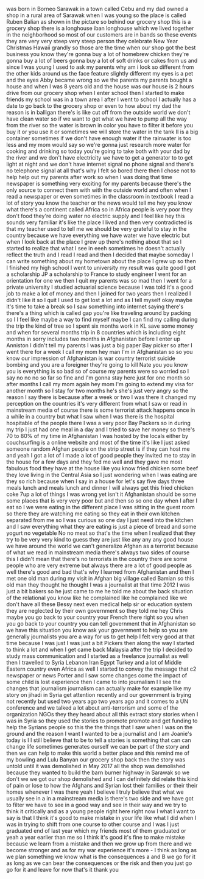 
was born in Borneo Sarawak in a town
called Cebu and my dad owned a shop in a
rural area of Sarawak when I was young
so the place is called Ruben Balian as
shown in the picture so behind our
grocery shop this is a grocery shop
there is a longhouse iban longhouse
which we lived together in the
neighborhood so most of our customers
are in bands so these events they are
very very steep very steep person they
celebrate New Year Christmas Hawaii
grandly
so those are the time when our shop got
the best business you know they&#39;re gonna
buy a lot of homebrew chicken they&#39;re
gonna buy a lot of beers gonna buy a lot
of soft drinks or cakes from us and
since I was young I used to ask my
parents why am i look so different from
the other kids around us the face
feature slightly different my eyes is a
pet and the eyes Abby became wrong so we
the parents my parents bought a house
and when I was 8 years old and the house
was our house is 2 hours drive from our
grocery shop when I enter school then I
started to make friends my school was in
a town area I after I went to school I
actually has a date to go back to the
grocery shop or even to how about my dad
the reason is in balligan there&#39;s is
like cut off from the outside world
we don&#39;t have clean water so if we want
to get what we have to pump all the way
from the river so the water is brown in
color
you have to filter it before you buy it
or you use it or sometimes we will store
the water in the tank II is a big
container sometimes if we don&#39;t have
enough water if the rainwater is too
less and my mom would say so we&#39;re gonna
just research more water for cooking and
drinking
so today you&#39;re going to take both with
your dad by the river and we don&#39;t have
electricity we have to get a generator
to to get light at night and we don&#39;t
have internet signal no phone signal and
there&#39;s no telephone signal at all
that&#39;s why I felt so bored there then I
chose not to help help out my parents
after work so when I was doing that time
newspaper is something very exciting for
my parents because there&#39;s the only
source to connect them with with the
outside world and often when I read a
newspaper or even sometimes in the
classroom in textbook I read a lot of
story you know the teacher or the news
would tell me hey you know what there&#39;s
a continent called Africa so in Africa
people is very poor they don&#39;t food
they&#39;re doing water no electric supply
and I feel like hey this sounds very
familiar it&#39;s like the place I lived and
then very contradicted is that my
teacher used to tell me we should be
very grateful to stay in the country
because we have everything we have water
we have electric but when I look back at
the place I grew up there&#39;s nothing
about that so I started to realize that
what I see in
eeeh sometimes he doesn&#39;t actually
reflect the truth and I read I read and
then I decided that maybe someday I can
write something about my hometown about
the place I grew up so then I finished
my high school I went to university my
result was quite good I got a
scholarship JP a scholarship to France
to study engineer I went for an
orientation for one we then I quit my
parents was so mad then I went for a
private university I studied actuarial
science because I was told it&#39;s a good
job to make a lot of money and then I
joined for two years then I realized I
didn&#39;t like it so I quit I used to get
lost a lot and as I tell myself okay
maybe it&#39;s time to take a break so I saw
something into internet saying there&#39;s
there&#39;s a thing which is called gap
you&#39;re like traveling around by packing
so I I feel like maybe a way to find
myself maybe I can find my calling
during the trip the kind of tree so I
spent six months work in KL save some
money and when for several months trip
in 8 countries which is including eight
months in sorry includes
two months in Afghanistan before I enter
up Anniston I didn&#39;t tell my parents I
was just a big paper Bay picker so after
I went there for a week I call my mom
hey man I&#39;m in Afghanistan so so you
know our impression of Afghanistan is
war country terrorist suicide bombing
and you are a foreigner they&#39;re going to
kill Nate you you know you is everything
is so bad so of course my parents were
so worried so I say no no no so far so
fine and I&#39;m gonna stay here just for
one month so after months I call my mom
again
hey mom I&#39;m going to extend my visa for
another month so I stay for two months
he&#39;s she&#39;s just very angry so the reason
I say there is because after a week or
two I was there
it changed my perception on the
countries it&#39;s very different from what
I saw or read in mainstream media of
course there is some terrorist attack
happens once in a while in a country but
what I saw when I was there is the
hospital hospitable of the people there
I was a very poor Bay Packers so in
during my trip I just had one meal in a
day and I tried to save her money so
there&#39;s 70 to 80% of my time in
Afghanistan I was hosted by the locals
either by couchsurfing is a online
website and most of the time it&#39;s like I
just asked someone random Afghan people
on the strip street is if they can host
me and yeah I got a lot of I made a lot
of good people they invited me to stay
in the house for a few days and they fed
me well and they gave me most fabulous
food they have at the house like you
know fried chicken some beef they love
living in the Central Asia so I just
wondering when I was eating are they so
rich because when I say in a house for
let&#39;s say five days three meals lunch
and meals lunch and dinner I will always
get this fried chicken coke 7up a lot of
things I was wrong yet isn&#39;t it
Afghanistan should be some some places
that is very very poor but and then so
so one day when I after I eat so I we
were eating in the different place I was
sitting in the guest room so there they
are watching me eating so they eat in
their own kitchen separated from me so I
was curious so one day I just need into
the kitchen and I saw everything what
they are eating is just a piece of bread
and some yogurt no vegetable No
no meat so that&#39;s the time when I
realized that they try to be very very
kind to guess they are just like any any
any good house we have around the world
we can&#39;t generalize Afghan as a
terrorist because of what we read in
mainstream media there&#39;s always two
sides of course this I didn&#39;t mean that
there&#39;s no terrorists in the country
there are some people who are very
extreme but always there are a lot of
good people as well there&#39;s good and bad
that&#39;s why I learned from Afghanistan
and then I met one old man during my
visit in Afghan big village called
Bamian so this old man they thought he
thought I was a journalist at that time
2012 I was just a bit bakers so he just
came to me he told me about the back
situation of the relational you know
like he complained like he complained
like we don&#39;t have all these Bessy next
even medical help sir or education
system they are neglected by their own
government so they told me hey Chris
maybe you go back to your country your
French there right so you when you go
back to your country you can tell
government that in Afghanistan so we
have this situation you know ask your
government to help so you are generally
journalists you are a way for us to get
help I felt very good at that time
because I was just I was just a bit
Pickers
then along the way I started to think a
lot and when I get came back Malaysia
after the trip I decided to study mass
communication and I started as a
freelance journalist as well then I
travelled to Syria Lebanon Iran Egypt
Turkey and a lot of Middle Eastern
country even Africa as well I started to
convey the message that c2 newspaper or
news Porter and I saw some changes come
the impact of
some child is lost experience then I
came to into journalism I I see the
changes that journalism journalism can
actually make for example like my story
on jihadi in Syria get attention
recently and our government is trying
not recently but used two years ago two
years ago and it comes to a UN
conference and we talked a lot about
anti-terrorism and some of the
organization NGOs they they heard about
all this extract story stories when I
was in Syria so they used the stories to
promote promote and get funding to help
the Syrians people so this the the
things that I saw when I was on the
ground and the reason I want I wanted to
be a journalist and I am Joanie&#39;s today
is I I still believe that to be to tell
a stories is something that can can
change life sometimes generates ourself
we can be part of the story and then we
can help to make this world a better
place and this remind me of my bowling
and Lulu Banyan our grocery shop back
then the story was untold until it was
demolished in May 2017 all the shop was
demolished because they wanted to build
the barn burner highway in Sarawak so we
don&#39;t we we got our shop demolished and
I can definitely did relate this kind of
pain or lose to how the Afghans and
Syrian lost their families or their
their homes whenever I was there yeah I
believe I truly believe that what we
usually see in a in a mainstream media
is there&#39;s two side and we have got to
filter
we have to see in a good way and see in
their way and we try to think it
critically and as a young people right
here right now I what I want to say is
that I think it&#39;s good to make mistake
in your life like what I did when I was
in trying to shift from one course to
other course and I was I just graduated
end of last year which my friends most
of them graduated or yeah a year earlier
than me so I think it&#39;s good it&#39;s fine
to make mistake because we learn from a
mistake and then we grow up from there
and we become stronger and as for my war
experience it&#39;s more - I think as long
as we plan something we know what is the
consequences a and B we go for it as
long as we can bear the consequences or
the risk and then you just go go for it
and leave for now that&#39;s it thank you
